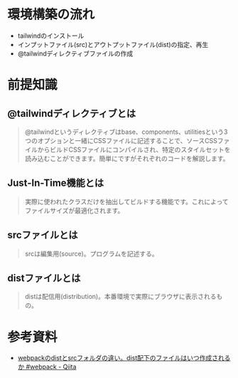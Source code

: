 # 環境構築の流れ

- tailwindのインストール
- インプットファイル(src)とアウトプットファイル(dist)の指定、再生
- @tailwindディレクティブファイルの作成


# 前提知識
## @tailwindディレクティブとは
> @tailwindというディレクティブはbase、components、utilitiesという3つのオプションと一緒にCSSファイルに記述することで、ソースCSSファイルからビルドCSSファイルにコンパイルされ、特定のスタイルセットを読み込むことができます。簡単にですがそれぞれのコードを解説します。

## Just-In-Time機能とは
> 実際に使われたクラスだけを抽出してビルドする機能です。これによってファイルサイズが最適化されます。

## srcファイルとは
> srcは編集用(source)。プログラムを記述する。

## distファイルとは
> distは配信用(distribution)。本番環境で実際にブラウザに表示されるもの。

# 参考資料
- [webpackのdistとsrcフォルダの違い。dist配下のファイルはいつ作成されるか #webpack - Qiita](https://qiita.com/shizen-shin/items/bd67e2e566c2b047c0f8)
